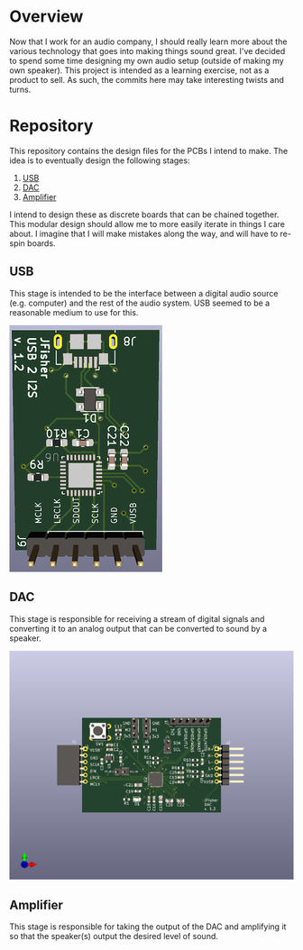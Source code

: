 # Overview
Now that I work for an audio company, I should really learn more about the various technology that goes into making things sound great. I've decided to spend some time designing my own audio setup (outside of making my own speaker). This project is intended as a learning exercise, not as a product to sell. As such, the commits here may take interesting twists and turns.

# Repository
This repository contains the design files for the PCBs I intend to make. The idea is to eventually design the following stages:

1. [USB](#USB)
2. [DAC](#DAC)
3. [Amplifier](#Amplifier)

I intend to design these as discrete boards that can be chained together. This modular design should allow me to more easily iterate in things I care about. I imagine that I will make mistakes along the way, and will have to re-spin boards.

## USB
This stage is intended to be the interface between a digital audio source (e.g. computer) and the rest of the audio system. USB seemed to be a reasonable medium to use for this.

![USB2I2S PCB Preview](doc/USB2I2S-1.2.png)

## DAC
This stage is responsible for receiving a stream of digital signals and converting it to an analog output that can be converted to sound by a speaker.

![DAC PCB Preview](doc/DAC-1.3.png)

## Amplifier
This stage is responsible for taking the output of the DAC and amplifying it so that the speaker(s) output the desired level of sound.
